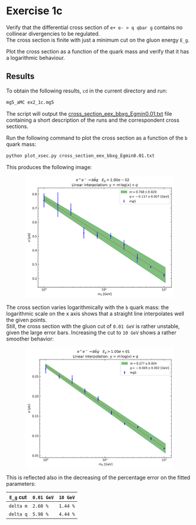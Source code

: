 # Exercise 1c

Verify that the differential cross section of `e+ e- > q qbar g` contains no
collinear divergencies to be regulated.  
The cross section is finite with just a minimum cut on the gluon energy `E_g`.

Plot the cross section as a function of the quark mass and verify that it has a
logarithmic behaviour.

## Results

To obtain the following results, `cd` in the current directory and run:

```bash
mg5_aMC ex2_1c.mg5
```

The script will output the
[cross_section_eex_bbxg_Egmin0.01.txt](cross_section_eex_bbxg_Egmin0.01.txt)
file containing a short description of the runs and the correspondent cross
sections.

Run the following command to plot the cross section as a function of the `b`
quark mass:

```bash
python plot_xsec.py cross_section_eex_bbxg_Egmin0.01.txt
```

This produces the following image:

<div style="text-align:center">
<img src="xsec(mb)_Egmin0.01.png" alt="xsec(mb) Egmin0.01" width="400"/>
</div>

The cross section varies logarithmically with the `b` quark mass: the logarithmic
scale on the x axis shows that a straight line interpolates well the given points.  
Still, the cross section with the gluon cut of `0.01 GeV` is rather unstable, given
the large error bars.
Increasing the cut to `10 GeV` shows a rather smoother behavior:

<div style="text-align:center">
<img src="xsec(mb)_Egmin10.0.png" alt="xsec(mb) Egmin0.01" width="400"/>
</div>

This is reflected also in the decreasing of the percentage error on the fitted
parameters:

|`E_g` cut | `0.01 GeV` | `10 GeV` |
| --- | --- | --- |
| `delta m` | `2.60 %` | `1.44 %` |
| `delta q` | `5.98 %` | `4.44 %` |
